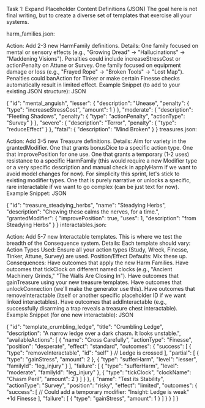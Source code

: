 Task 1: Expand Placeholder Content Definitions (JSON)
The goal here is not final writing, but to create a diverse set of templates that exercise all your systems.

harm_families.json:

Action: Add 2-3 new HarmFamily definitions.
Details:
One family focused on mental or sensory effects (e.g., "Growing Dread" -> "Hallucinations" -> "Maddening Visions"). Penalties could include increaseStressCost or actionPenalty on Attune or Survey.
One family focused on equipment damage or loss (e.g., "Frayed Rope" -> "Broken Tools" -> "Lost Map"). Penalties could banAction for Tinker or make certain Finesse checks automatically result in limited effect.
Example Snippet (to add to your existing JSON structure):
JSON

{
  "id": "mental_anguish",
  "lesser": { "description": "Unease", "penalty": { "type": "increaseStressCost", "amount": 1 } },
  "moderate": { "description": "Fleeting Shadows", "penalty": { "type": "actionPenalty", "actionType": "Survey" } },
  "severe": { "description": "Terror", "penalty": { "type": "reduceEffect" } },
  "fatal": { "description": "Mind Broken" }
}
treasures.json:

Action: Add 3-5 new Treasure definitions.
Details: Aim for variety in the grantedModifier.
One that grants bonusDice to a specific action type.
One that improvePosition for one use.
One that grants a temporary (1-2 uses) resistance to a specific HarmFamily (this would require a new Modifier type or a very specific description and manual check in applyHarm if we want to avoid model changes for now). For simplicity this sprint, let's stick to existing modifier types.
One that is purely narrative or unlocks a specific, rare interactable if we want to go complex (can be just text for now).
Example Snippet:
JSON

{
  "id": "treasure_steadying_herbs",
  "name": "Steadying Herbs",
  "description": "Chewing these calms the nerves, for a time.",
  "grantedModifier": {
    "improvePosition": true,
    "uses": 1,
    "description": "from Steadying Herbs"
  }
}
interactables.json:

Action: Add 5-7 new Interactable templates. This is where we test the breadth of the Consequence system.
Details: Each template should vary:
Action Types Used: Ensure all your action types (Study, Wreck, Finesse, Tinker, Attune, Survey) are used.
Position/Effect Defaults: Mix these up.
Consequences:
Have outcomes that apply the new Harm Families.
Have outcomes that tickClock on different named clocks (e.g., "Ancient Machinery Grinds," "The Walls Are Closing In").
Have outcomes that gainTreasure using your new treasure templates.
Have outcomes that unlockConnection (we'll make the generator use this).
Have outcomes that removeInteractable (itself or another specific placeholder ID if we want linked interactables).
Have outcomes that addInteractable (e.g., successfully disarming a trap reveals a treasure chest interactable).
Example Snippet (for one new interactable):
JSON

{
  "id": "template_crumbling_ledge",
  "title": "Crumbling Ledge",
  "description": "A narrow ledge over a dark chasm. It looks unstable.",
  "availableActions": [
    {
      "name": "Cross Carefully",
      "actionType": "Finesse",
      "position": "desperate",
      "effect": "standard",
      "outcomes": {
        "success": [
          { "type": "removeInteractable", "id": "self" } // Ledge is crossed
        ],
        "partial": [
          { "type": "gainStress", "amount": 2 },
          { "type": "sufferHarm", "level": "lesser", "familyId": "leg_injury" }
        ],
        "failure": [
          { "type": "sufferHarm", "level": "moderate", "familyId": "leg_injury" },
          { "type": "tickClock", "clockName": "Chasm Peril", "amount": 2 }
        ]
      }
    },
    {
      "name": "Test its Stability",
      "actionType": "Survey",
      "position": "risky",
      "effect": "limited",
      "outcomes": {
        "success": [
          // Could add a temporary modifier: "Insight: Ledge is weak" +1d Finesse
        ],
        "failure": [
           { "type": "gainStress", "amount": 1 }
        ]
      }
    }
  ]
}